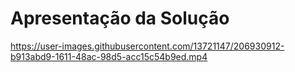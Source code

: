 # Apresentação da Solução


https://user-images.githubusercontent.com/13721147/206930912-b913abd9-1611-48ac-98d5-acc15c54b9ed.mp4
